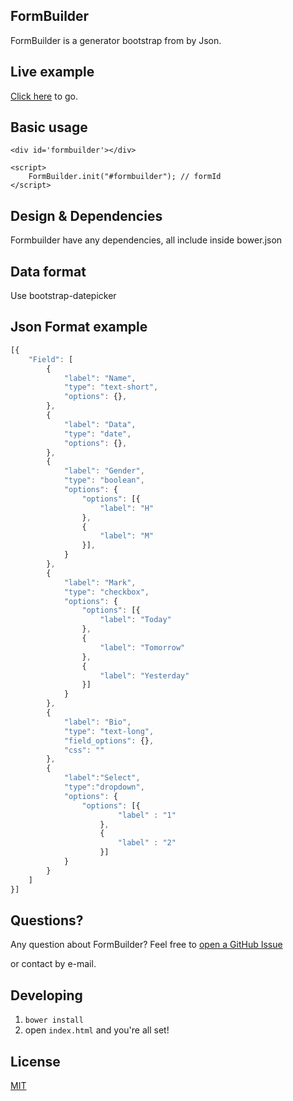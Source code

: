 ## FormBuilder

FormBuilder is a generator bootstrap from by Json.

## Live example
[Click here](http://paulocastellano.github.io/formbuilder) to go.
## Basic usage

```
<div id='formbuilder'></div>

<script>
	FormBuilder.init("#formbuilder"); // formId
</script>
```

## Design &amp; Dependencies

Formbuilder have any dependencies, all include inside bower.json


## Data format
Use bootstrap-datepicker


## Json Format example

```javascript
[{
	"Field": [
    	{
			"label": "Name",
			"type": "text-short",
			"options": {},
		},
		{
			"label": "Data",
			"type": "date",
			"options": {},
		},
		{
			"label": "Gender",
			"type": "boolean",
			"options": {
		        "options": [{
		            "label": "H"
		        }, 
		        {
		            "label": "M"
		        }],
		    }
		},
		{
			"label": "Mark",
			"type": "checkbox",
			"options": {
		        "options": [{
		            "label": "Today"
		        }, 
		        {
		            "label": "Tomorrow"
		        },
		        {
		            "label": "Yesterday"
		        }]
		    }
		},
		{
			"label": "Bio",
			"type": "text-long",
			"field_options": {},
			"css": ""
		},
		{
 			"label":"Select",
	 		"type":"dropdown",
	 		"options": {
 				"options": [{
						"label" : "1"
					},
					{
						"label" : "2"
					}]
			}
		}
	]
}]
```

## Questions?
Any question about FormBuilder? Feel free to [open a GitHub Issue](https://github.com/paulocastellano/formbuilder/issues/new) 

or contact by e-mail.

## Developing

1. `bower install`
2. open `index.html` and you're all set!

## License
[MIT](https://github.com/paulocastellano/formbuilder/blob/master/LICENSE)